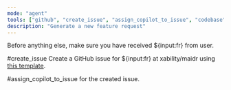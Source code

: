 ```yaml
---
mode: "agent"
tools: ["github", "create_issue", "assign_copilot_to_issue", "codebase"]
description: "Generate a new feature request"
---
```


Before anything else, make sure you have received ${input:fr} from user.

#create_issue Create a GitHub issue for ${input:fr} at xability/maidr using [this template](../ISSUE_TEMPLATE/feature_request.md).

#assign_copilot_to_issue for the created issue.
